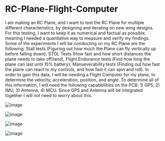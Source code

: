 # RC-Plane-Flight-Computer
I am making an RC Plane, and I want to test the RC Plane for multiple different characteristics, by designing and iterating on new wing designs. For this testing, I want to keep it as numerical and factual as possible, meaning I needed a quanitative way to measure and verify my findings. 
Some of the experiments I will be conducting on my RC Plane are the following: Stall tests (Figuring out how much the Plane can fly vertically up before falling down), STOL Tests (How fast and how short distances the plane needs to take off/land), Flight Endurance tests (Find how long the plane can last until 15% battery), Manueverability tests (Finding out how fast the plane can react to my controls, and how fast it can spin and roll).
In order to gain this data, I will be needing a Flight Computer for my plane, to determine the velocity, acceleration, position, and angle. To determine all of this information, I will need the following capabbilities on the PCB: 1) GPS, 2) IMU, 3) Antenna, 4) MCU. Since GPS and Antenna will be integrated together I will not need to worry about this. 

![image](https://github.com/user-attachments/assets/116bf8ab-4a91-4b29-ba7d-38d6b522504f)

![image](https://github.com/user-attachments/assets/beb2a4b1-f7a2-4149-babd-dfa2cf016b17)

![image](https://github.com/user-attachments/assets/06fc6e53-5af7-4822-bdb8-8c1503d68fe5)

![image](https://github.com/user-attachments/assets/cbea76ec-8aa4-436b-93b6-02a3d2c9394f)
